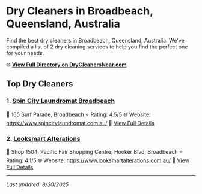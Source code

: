 # Dry Cleaners in Broadbeach, Queensland, Australia

Find the best dry cleaners in Broadbeach, Queensland, Australia. We've compiled a list of 2 dry cleaning services to help you find the perfect one for your needs.

🌐 **[View Full Directory on DryCleanersNear.com](https://drycleanersnear.com/city/Australia/Queensland/Broadbeach)**

## Top Dry Cleaners

### 1. [Spin City Laundromat Broadbeach](https://drycleanersnear.com/dryCleaner/68aa738839cc7c0899005bdf/spin-city-laundromat-broadbeach)
📍 165 Surf Parade, Broadbeach
⭐ Rating: 4.5/5
🌐 Website: https://www.spincitylaundromat.com.au/
🔗 [View Full Details](https://drycleanersnear.com/dryCleaner/68aa738839cc7c0899005bdf/spin-city-laundromat-broadbeach)

### 2. [Looksmart Alterations](https://drycleanersnear.com/dryCleaner/68aa733639cc7c0899005929/looksmart-alterations)
📍 Shop 1504, Pacific Fair Shopping Centre, Hooker Blvd, Broadbeach
⭐ Rating: 4.1/5
🌐 Website: https://www.looksmartalterations.com.au/
🔗 [View Full Details](https://drycleanersnear.com/dryCleaner/68aa733639cc7c0899005929/looksmart-alterations)


---

*Last updated: 8/30/2025*
